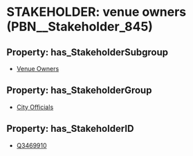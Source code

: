 # STAKEHOLDER: __venue owners__ (PBN__Stakeholder_845)

## Property: has_StakeholderSubgroup

* [Venue Owners](PBN__StakeholderSubgroup_10)

## Property: has_StakeholderGroup

* [City Officials](PBN__StakeholderGroup_0)

## Property: has_StakeholderID

* [Q3469910](Q3469910)

